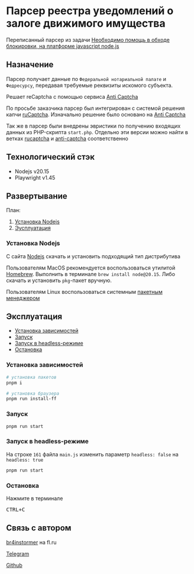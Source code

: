 # Парсер реестра уведомлений о залоге движимого имущества

Переписанный парсер из задачи [Необходимо помощь в обходе блокировки, на платформе javascript node.js](https://www.fl.ru/projects/5342330/neobhodimo-pomosch-v-obhode-blokirovki-na-platforme-javascript-nodejs-.html)

## Назначение

Парсер получает данные по `Федеральной нотариальной палате` и `Федресурсу`, передавая требуемые реквизиты искомого субъекта.

Решает reCaptcha c помощью сервиса [Anti Captcha](https://anti-captcha.com)

По просьбе заказчика парсер был интегрирован с системой решения капчи [ruCaptcha](https://rucaptcha.com/enterpage). Изначально решение было основано на [Anti Captcha](https://anti-captcha.com)

Так же в парсер были внедрены эвристики по получению входящих данных из PHP-скрипта `start.php`. Отдельно эти версии можно найти в ветках [rucaptcha](reestr-zalogov-parser/rucaptcha/README.md) и [anti-captcha](reestr-zalogov-parser/anti-captcha/README.md) соответственно

## Технологический стэк

* Nodejs v20.15
* Playwright v1.45

## Развертывание

План:

1. [Установка Nodejs](#установка-nodejs)
2. [Эусплуатация](#эксплуатация)

### Установка Nodejs

С сайта [Nodejs](https://nodejs.org/download/release/v20.15.1/) скачать и установить подходящий тип дистрибутива

Пользователям MacOS рекомендуется воспользоваться утилитой [Homebrew](https://brew.sh/index_ru).
Выполнить в терминале `brew install node@20.15`. Либо скачать и установить `pkg`-пакет вручную.

Пользователям Linux воспользоваться системным [пакетным менеджером](https://nodejs.org/en/download/package-manager)

## Эксплуатация

* [Установка зависимостей](#установка-зависимостей)
* [Запуск](#запуск)
* [Запуск в headless-режиме](#запуск-в-headless-режиме)
* [Остановка](#остановка)

### Установка зависимостей

```bash
# установка пакетов
pnpm i

# установка браузера
pnpm run install-ff
```

### Запуск

```bash
pnpm run start
```

### Запуск в headless-режиме

На строке `161` файла `main.js` изменить параметр `headless: false` на `headless: true`

```bash
pnpm run start
```

### Остановка

Нажмите в терминале <pre>CTRL+C</pre>

## Связь с автором

[br4instormer](https://www.fl.ru/users/br4instormer/portfolio/) на fl.ru

[Telegram](https://t.me/br4instormer)

[Github](https://github.com/br4instormer)
